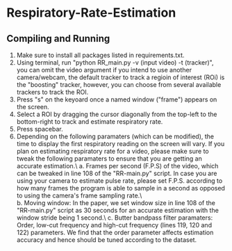 # Respiratory-Rate-Estimation
## Compiling and Running
1. Make sure to install all packages listed in requirements.txt. 
2. Using terminal, run "python RR_main.py -v (input video) -t (tracker)", you can omit the video argument if you intend to use another camera/webcam, the default tracker to track a regioin of interest (ROi) is the "boosting" tracker, however, you can choose from several available trackers to track the ROI.
3. Press "s" on the keyoard once a named window ("frame") appears on the screen.
4. Select a ROI by dragging the cursor diagonally from the top-left to the bottom-right to track and estimate respiratory rate.
5. Press spacebar.
6. Depending on the following paramaters (which can be modified), the time to display the first respiratory reading on the screen will vary.
  If you plan on estimating respiratory rate for a video, please make sure to tweak the following paramaters to ensure that you are getting an accurate estimation.\\
  a. Frames per second (F.P.S) of the video, which can be tweaked in line 108 of the "RR-main.py" script. In case you are using your camera to estimate pulse rate, please set F.P.S. according to how many frames the program is able to sample in a second as opposed to using the camera's frame sampling rate.\\\
  b. Moving window: In the paper, we set window size in line 108 of the "RR-main.py" script as 30 seconds for an accurate estimation with the window stride being 1 second.\\
  c. Butter bandpass filter paramaters: Order, low-cut frequency and high-cut frequency (lines 119, 120 and 122) parameters. We find that the order parameter affects estimation accuracy and hence should be tuned according to the dataset.
